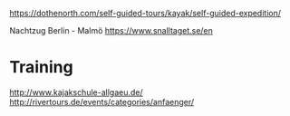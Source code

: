 

https://dothenorth.com/self-guided-tours/kayak/self-guided-expedition/

Nachtzug Berlin - Malmö
https://www.snalltaget.se/en

# Training 
http://www.kajakschule-allgaeu.de/
http://rivertours.de/events/categories/anfaenger/